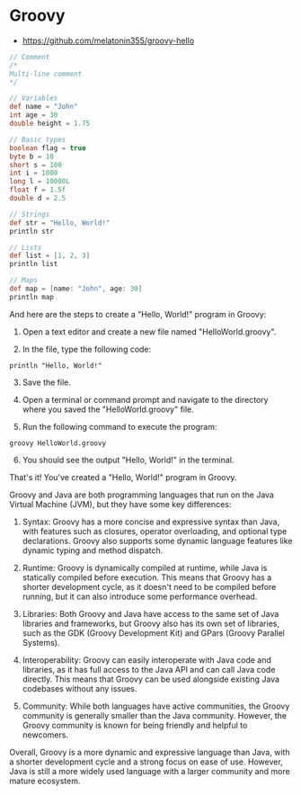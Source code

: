 # Groovy


- https://github.com/melatonin355/groovy-hello

```groovy
// Comment
/*
Multi-line comment
*/

// Variables
def name = "John"
int age = 30
double height = 1.75

// Basic types
boolean flag = true
byte b = 10
short s = 100
int i = 1000
long l = 10000L
float f = 1.5f
double d = 2.5

// Strings
def str = "Hello, World!"
println str

// Lists
def list = [1, 2, 3]
println list

// Maps
def map = [name: "John", age: 30]
println map
```

And here are the steps to create a "Hello, World!" program in Groovy:

1. Open a text editor and create a new file named "HelloWorld.groovy".

2. In the file, type the following code:

```
println "Hello, World!"
```

3. Save the file.

4. Open a terminal or command prompt and navigate to the directory where you saved the "HelloWorld.groovy" file.

5. Run the following command to execute the program:

```
groovy HelloWorld.groovy
```

6. You should see the output "Hello, World!" in the terminal.

That's it! You've created a "Hello, World!" program in Groovy.


Groovy and Java are both programming languages that run on the Java Virtual Machine (JVM), but they have some key differences:

1. Syntax: Groovy has a more concise and expressive syntax than Java, with features such as closures, operator overloading, and optional type declarations. Groovy also supports some dynamic language features like dynamic typing and method dispatch.

2. Runtime: Groovy is dynamically compiled at runtime, while Java is statically compiled before execution. This means that Groovy has a shorter development cycle, as it doesn't need to be compiled before running, but it can also introduce some performance overhead.

3. Libraries: Both Groovy and Java have access to the same set of Java libraries and frameworks, but Groovy also has its own set of libraries, such as the GDK (Groovy Development Kit) and GPars (Groovy Parallel Systems).

4. Interoperability: Groovy can easily interoperate with Java code and libraries, as it has full access to the Java API and can call Java code directly. This means that Groovy can be used alongside existing Java codebases without any issues.

5. Community: While both languages have active communities, the Groovy community is generally smaller than the Java community. However, the Groovy community is known for being friendly and helpful to newcomers.

Overall, Groovy is a more dynamic and expressive language than Java, with a shorter development cycle and a strong focus on ease of use. However, Java is still a more widely used language with a larger community and more mature ecosystem.
